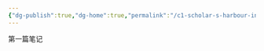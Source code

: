 ```yaml
---
{"dg-publish":true,"dg-home":true,"permalink":"/c1-scholar-s-harbour-inbox/c1-1-ferry-docks-temporary-storage/my-garden/","tags":["gardenEntry"],"dgPassFrontmatter":true}
---
```




第一篇笔记